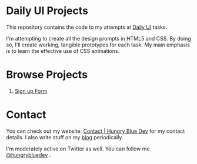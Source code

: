 # Daily UI Projects

This repository contains the code to my attempts at [Daily UI](https://www.dailyui.co/) tasks.

I\'m attempting to create all the design prompts in HTML5 and CSS. By doing so, I\'ll create working, tangible prototypes for each task. My main emphasis is to learn the effective use of CSS animations.

# Browse Projects

1. [Sign up Form](https://hungrybluedev.github.io/dailyui/001-SignUp/)

# Contact

You can check out my website: [Contact | Hungry Blue Dev](https://hungrybluedev.in/contact) for my contact details. I also write stuff on my [blog](https://hungrybluedev.in/blog/) periodically.

I\'m moderately active on Twitter as well. You can follow me [\@hungrybluedev](https://twitter.com/hungrybluedev/) .
